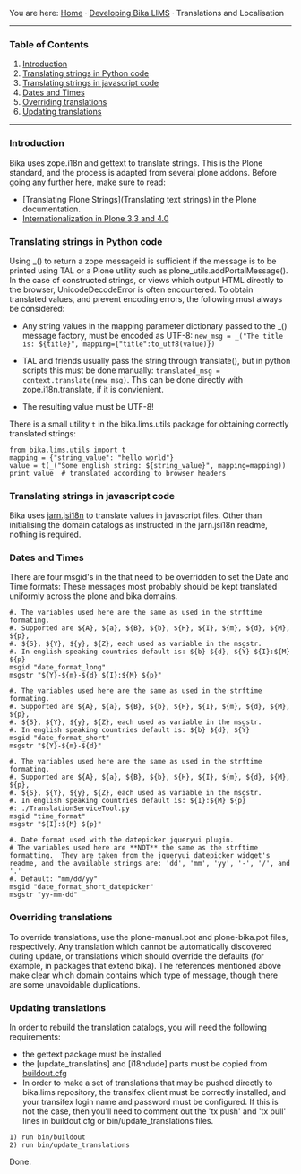 You are here: [Home](https://github.com/bikalabs/Bika-LIMS/wiki) · [Developing Bika LIMS](https://github.com/bikalabs/Bika-LIMS/wiki/Developing-Bika-LIMS) · Translations and Localisation

***

### Table of Contents
1. [Introduction](#introduction)
2. [Translating strings in Python code](#translating-strings-in-python-code)
3. [Translating strings in javascript code](#translating-strings-in-javascript-code)
4. [Dates and Times](#dates-and-times)
5. [Overriding translations](#overriding-translations)
6. [Updating translations](#updating-translations)

***

### Introduction

Bika uses zope.i18n and gettext to translate strings.  This is the Plone standard, and the process is adapted from several plone addons.  Before going any further here, make sure to read:

- [Translating Plone Strings](Translating text strings) in the Plone documentation.
- [Internationalization in Plone 3.3 and 4.0](http://maurits.vanrees.org/weblog/archive/2010/10/i18n-plone-4)

### Translating strings in Python code

Using _() to return a zope messageid is sufficient if the message is to be printed using TAL or a Plone utility such as plone_utils.addPortalMessage().  In the case of constructed strings, or views which output HTML directly to the browser, UnicodeDecodeError is often encountered.  To obtain translated values, and prevent encoding errors, the following must always be considered:

- Any string values in the mapping parameter dictionary passed to the _() message factory, must be encoded as UTF-8: `new_msg = _("The title is: ${title}", mapping={"title":to_utf8(value)})`

- TAL and friends usually pass the string through translate(), but in python scripts this must be done manually: `translated_msg = context.translate(new_msg)`.  This can be done directly with zope.i18n.translate, if it is convienient.

- The resulting value must be UTF-8!

There is a small utility `t` in the bika.lims.utils package for obtaining correctly translated strings:

```
from bika.lims.utils import t
mapping = {"string_value": "hello world"}
value = t(_("Some english string: ${string_value}", mapping=mapping))
print value  # translated according to browser headers 
```

### Translating strings in javascript code

Bika uses [jarn.jsi18n](https://github.com/ggozad/jarn.jsi18n) to translate values in javascript files.  Other than initialising the domain catalogs as instructed in the jarn.jsi18n readme, nothing is required.  

### Dates and Times

There are four msgid's in the that need to be overridden to set the Date and Time formats: These messages most probably should be kept translated uniformly across the plone and bika domains.

```
#. The variables used here are the same as used in the strftime formating.
#. Supported are ${A}, ${a}, ${B}, ${b}, ${H}, ${I}, ${m}, ${d}, ${M}, ${p},
#. ${S}, ${Y}, ${y}, ${Z}, each used as variable in the msgstr.
#. In english speaking countries default is: ${b} ${d}, ${Y} ${I}:${M} ${p}
msgid "date_format_long"
msgstr "${Y}-${m}-${d} ${I}:${M} ${p}"

#. The variables used here are the same as used in the strftime formating.
#. Supported are ${A}, ${a}, ${B}, ${b}, ${H}, ${I}, ${m}, ${d}, ${M}, ${p},
#. ${S}, ${Y}, ${y}, ${Z}, each used as variable in the msgstr.
#. In english speaking countries default is: ${b} ${d}, ${Y}
msgid "date_format_short"
msgstr "${Y}-${m}-${d}"

#. The variables used here are the same as used in the strftime formating.
#. Supported are ${A}, ${a}, ${B}, ${b}, ${H}, ${I}, ${m}, ${d}, ${M}, ${p},
#. ${S}, ${Y}, ${y}, ${Z}, each used as variable in the msgstr.
#. In english speaking countries default is: ${I}:${M} ${p}
#: ./TranslationServiceTool.py
msgid "time_format"
msgstr "${I}:${M} ${p}"

#. Date format used with the datepicker jqueryui plugin.
# The variables used here are **NOT** the same as the strftime formatting.  They are taken from the jqueryui datepicker widget's readme, and the available strings are: 'dd', 'mm', 'yy', '-', '/', and '.'
#. Default: "mm/dd/yy"
msgid "date_format_short_datepicker"
msgstr "yy-mm-dd"
```

### Overriding translations

To override translations, use the plone-manual.pot and plone-bika.pot files, respectively.  Any translation which cannot be automatically discovered during update, or translations which should override the defaults (for example, in packages that extend bika).  The references mentioned above make clear which domain contains which type of message, though there are some unavoidable duplications. 

### Updating translations

In order to rebuild the translation catalogs, you will need the following requirements:

- the gettext package must be installed
- the [update_translatins] and [i18ndude] parts must be copied from [buildout.cfg](https://github.com/bikalabs/Bika-LIMS/blob/develop/buildout.cfg)
- In order to make a set of translations that may be pushed directly to bika.lims repository, the transifex client must be correctly installed, and your transifex login name and password must be configured.  If this is not the case, then you'll need to comment out the 'tx push' and 'tx pull' lines in buildout.cfg or bin/update_translations files.

```
1) run bin/buildout
2) run bin/update_translations
```

Done.
